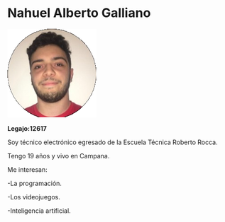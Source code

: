 # Nahuel Alberto Galliano

![foto](foto.png)

**Legajo:12617**

Soy técnico electrónico egresado de la Escuela Técnica Roberto Rocca.

Tengo 19 años y vivo en Campana.

Me interesan:

-La programación.

-Los videojuegos.

-Inteligencia artificial.
